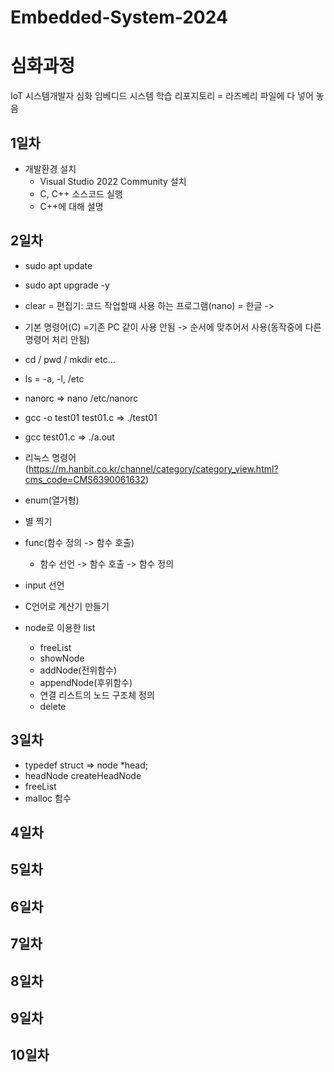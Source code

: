 # Embedded-System-2024
# 심화과정
IoT 시스템개발자 심화 임베디드 시스템 학습 리포지토리 = 라즈베리 파일에 다 넣어 놓음

## 1일차
- 개발환경 설치
	- Visual Studio 2022 Community 설치
	- C, C++ 소스코드 실행
	- C++에 대해 설명


## 2일차
- sudo apt update
- sudo apt upgrade -y
- clear
	= 편집기: 코드 작업할때 사용 하는 프로그램(nano)
	= 한글 -> 
- 기본 명령어(C)
	=기존 PC 같이 사용 안됨 -> 순서에 맞추어서 사용(동작중에 다른 명령어 처리 안됨)
	
- cd / pwd / mkdir etc...
- ls = -a, -l, /etc
- nanorc => nano /etc/nanorc
- gcc -o test01 test01.c => ./test01
- gcc test01.c => ./a.out

- 리눅스 명령어 (https://m.hanbit.co.kr/channel/category/category_view.html?cms_code=CMS6390061632)
- enum(열거형)
- 별 찍기
- func(함수 정의 -> 함수 호출)
	- 함수 선언 -> 함수 호출 -> 함수 정의
- input 선언
- C언어로 계산기 만들기
- node로 이용한 list
	- freeList
	- showNode
	- addNode(전위함수)
	- appendNode(후위함수)
	- 연결 리스트의 노드 구조체 정의
	- delete
	
	


## 3일차
- typedef struct => node *head;
- headNode createHeadNode
- freeList
- malloc 함수

## 4일차

## 5일차

## 6일차

## 7일차

## 8일차

## 9일차 

## 10일차




